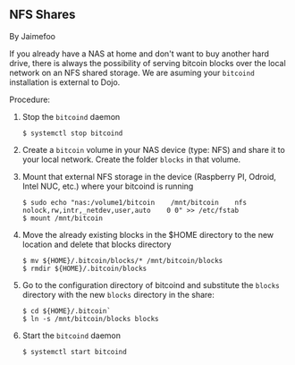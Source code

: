 ## NFS Shares
<subpar> By Jaimefoo

If you already have a NAS at home and don't want to buy another hard drive, there is always the possibility of serving bitcoin blocks over the local network on an NFS shared storage. We are asuming your `bitcoind` installation is external to Dojo.

Procedure:

1. Stop the `bitcoind` daemon

   `$ systemctl stop bitcoind`
   
2. Create a `bitcoin` volume in your NAS device (type: NFS) and share it to your local network. Create the folder `blocks` in that volume.

3. Mount that external NFS storage in the device (Raspberry PI, Odroid, Intel NUC, etc.) where your bitcoind is running

   ```
   $ sudo echo "nas:/volume1/bitcoin	/mnt/bitcoin	nfs	nolock,rw,intr,_netdev,user,auto	0 0" >> /etc/fstab
   $ mount /mnt/bitcoin
   ```
4. Move the already existing blocks in the $HOME directory to the new location and delete that blocks directory

   ```
   $ mv ${HOME}/.bitcoin/blocks/* /mnt/bitcoin/blocks
   $ rmdir ${HOME}/.bitcoin/blocks
   ```

5. Go to the configuration directory of bitcoind and substitute the `blocks` directory with the new `blocks` directory in the share: 

   ```
   $ cd ${HOME}/.bitcoin`
   $ ln -s /mnt/bitcoin/blocks blocks
   ```
6. Start the `bitcoind` daemon

   ```
   $ systemctl start bitcoind
   ```
